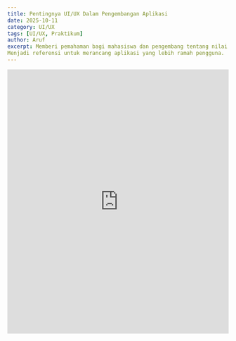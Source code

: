 ```yaml
---
title: Pentingnya UI/UX Dalam Pengembangan Aplikasi
date: 2025-10-11
category: UI/UX
tags: [UI/UX, Praktikum]
author: Aruf
excerpt: Memberi pemahaman bagi mahasiswa dan pengembang tentang nilai strategis UI/UX.
Menjadi referensi untuk merancang aplikasi yang lebih ramah pengguna.
---
```


<iframe
  src="https://github.com/Qzief/lab-workspace/blob/main/pdf/Pentingnya%20Ui_ux%20Dalam%20Pengembangan%20Aplikasi.pdf"
  width="100%"
  height="600px"
  style="border:none;">
</iframe>
